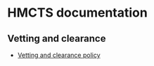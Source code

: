 # HMCTS documentation

## Vetting and clearance

-   [Vetting and clearance policy](vetting-and-clearance-policy.md)

